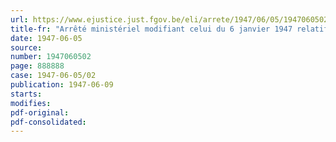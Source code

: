 ```yaml
---
url: https://www.ejustice.just.fgov.be/eli/arrete/1947/06/05/1947060502/justel
title-fr: "Arrêté ministériel modifiant celui du 6 janvier 1947 relatif aux livraisons obligatoires de viande"
date: 1947-06-05
source:
number: 1947060502
page: 888888
case: 1947-06-05/02
publication: 1947-06-09
starts:
modifies:
pdf-original:
pdf-consolidated:
---
```


